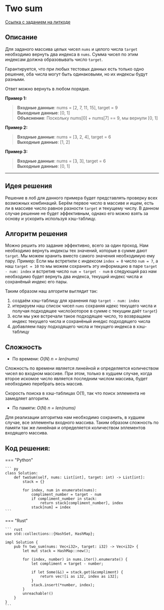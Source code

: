 # Two sum

[Ссылка с заданием на литкоде](https://leetcode.com/problems/two-sum)


## Описание

Для заданого массива целых чисел `nums` и целого числа `target` необходимо вернуть два индекса в `nums`. Сумма чисел по этим индексам должна образовывать число `target`.

Гарантируется, что при любых тестовых данных есть только одно решение, оба числа могут быть одинаковыми, но их индексы будут разными.

Ответ можно вернуть в любом порядке.

**Пример 1:**  
> **Входные данные**: nums = [2, 7, 11, 15], target = 9  
> **Выходные данные**:  [0, 1]  
> **Объяснение**: Поскольку nums[0] + nums[7] == 9, мы вернули [0, 1]

**Пример 2:**
> **Входные данные**: nums = [3, 2, 4], target = 6  
> **Выходные данные**:  [1, 2]

**Пример 3:**
> **Входные данные**: nums = [3, 3], target = 6    
> **Выходные данные**: [0, 1]  

---

## Идея решения
Решение в лоб для данного примера будет представлять проверку всех возможных комбинаций. Берём первое число в массиве и ищем, есть ли в массиве число равное разности `target` и текущему числу. В данном случае решение не будет эффективным, однако его можно взять за основу и ускорить используя хэш-таблицу.

## Алгоритм решения
Можно решить это задание эффективно, всего за один проход. Нам необходимо вернуть индексы тех значений, которые в сумме дают `target`. Мы можем хранить вместо самого значения необходимую ему пару. Пример: Если мы встретили с индексом `index = 0` число `num = 7`, а наш `target = 10` то мы можем сохранить эту информацию в паре `target - num: index` и встретив число `num = target - num` в следующий раз нам необходимо будет вернуть два индекса, текущий индекс числа и сохранёный индекс его пары.

Таким образом наш алгоритм выглядит так:
1. создаём хэш-таблицу для хранения пар `target - num: index` 
2. итерируем наш список чисел `nums` сохраняя идекс текущего числа и получая подходящее число(которое в сумме с текущим даёт `target`)
3. если мы уже встречали такое подходящее число, то возвращаем индекс текущего числа и сохранёный инедкс подходящего числа
4. добавляем пару подходящего числа и текущего индекса в хэш-таблицу

## Сложность

* По времени: $O(N)$ *n = len(nums)*

Сложность по времени является линейной и определяется количеством чисел во входном массиве. При этом, только в худшем случае, когда второе искомое число является последним числом массива, будет необходимо перебрать весь массив. 

Скорость поиска в хэш-таблицах O(1), так что поиск эллемента не замедляет алгоритм.

* По памяти: $O(N)$ *n = len(nums)*

Для реализации алгоритма нам необходимо сохранить, в худшем случае, все эллементы входного массива. Таким образом сложность по памяти так же линейная и определяется количеством эллементов входящего массива.

## Код решения:

=== "Python"
    
    ``` py
    class Solution:
        def twoSum(self, nums: List[int], target: int) -> List[int]:
            stack = {}
    
            for index, num in enumerate(nums):
                compliment_number = target - num
                if compliment_number in stack:
                    return stack[compliment_number], index
                stack[num] = index
    ```

=== "Rust"
    
    ``` rust
    use std::collections::{HashSet, HashMap};
    
    impl Solution {
        pub fn two_sum(nums: Vec<i32>, target: i32) -> Vec<i32> {
            let mut stack = HashMap::new();
    
            for (index, number) in nums.iter().enumerate() {
                let compliment = target - number;
    
                if let Some(&i) = stack.get(&compliment) {
                    return vec![i as i32, index as i32];
                }
                stack.insert(*number, index);
            }
            unreachable!()
        }
    }
    ```
